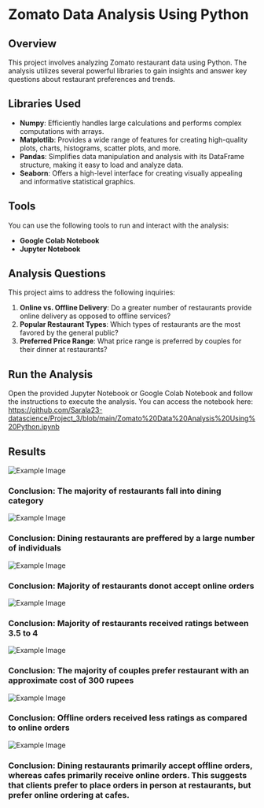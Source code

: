 # Zomato Data Analysis Using Python



## Overview

This project involves analyzing Zomato restaurant data using Python. The analysis utilizes several powerful libraries to gain insights and answer key questions about restaurant preferences and trends.

## Libraries Used

- **Numpy**: Efficiently handles large calculations and performs complex computations with arrays.
- **Matplotlib**: Provides a wide range of features for creating high-quality plots, charts, histograms, scatter plots, and more.
- **Pandas**: Simplifies data manipulation and analysis with its DataFrame structure, making it easy to load and analyze data.
- **Seaborn**: Offers a high-level interface for creating visually appealing and informative statistical graphics.

## Tools

You can use the following tools to run and interact with the analysis:
- **Google Colab Notebook**
- **Jupyter Notebook**

## Analysis Questions

This project aims to address the following inquiries:

1. **Online vs. Offline Delivery**: Do a greater number of restaurants provide online delivery as opposed to offline services?
2. **Popular Restaurant Types**: Which types of restaurants are the most favored by the general public?
3. **Preferred Price Range**: What price range is preferred by couples for their dinner at restaurants?


## Run the Analysis

Open the provided Jupyter Notebook or Google Colab Notebook and follow the instructions to execute the analysis. You can access the notebook here: 
https://github.com/Sarala23-datascience/Project_3/blob/main/Zomato%20Data%20Analysis%20Using%20Python.ipynb

## Results
![Example Image](https://github.com/Sarala23-datascience/Project_3/blob/main/Type_of_restaurants.png)
### Conclusion: The majority of restaurants fall into dining category




![Example Image](https://github.com/Sarala23-datascience/Project_3/blob/main/Votes_for_restaurants.png)
### Conclusion: Dining restaurants are preffered by a large number of individuals




![Example Image](https://github.com/Sarala23-datascience/Project_3/blob/main/Online_orders.png)
### Conclusion: Majority of restaurants donot accept online orders





![Example Image](https://github.com/Sarala23-datascience/Project_3/blob/main/Ratings.png)
### Conclusion: Majority of restaurants received ratings between 3.5 to 4




![Example Image](https://github.com/Sarala23-datascience/Project_3/blob/main/Approx_cost_for_two_people.png)
### Conclusion: The majority of couples prefer restaurant with an approximate cost of 300 rupees




![Example Image](https://github.com/Sarala23-datascience/Project_3/blob/main/Ratings%20of%20online_vs_offline.png)
### Conclusion: Offline orders received less ratings as compared to online orders




![Example Image](https://github.com/Sarala23-datascience/Project_3/blob/main/Heatmap.png)
 ### Conclusion: Dining restaurants primarily accept offline orders, whereas cafes primarily receive online orders. This suggests that clients prefer to place orders in person at restaurants, but prefer online ordering at cafes. 






